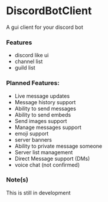 # DiscordBotClient
A gui client for your discord bot


### Features
- discord like ui
- channel list
- guild list



### Planned Features:
- Live message updates
- Message history support
- Ability to send messages
- Ability to send embeds
- Send images support
- Manage messages support
- emoji support
- server banners
- Ability to private message someone
- Server list management
- Direct Message support (DMs)
- voice chat (not confirmed)


### Note(s)
This is still in development
